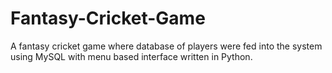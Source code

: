 # Fantasy-Cricket-Game
A fantasy cricket game where database of players were fed into the system using MySQL with menu based interface written in Python.
